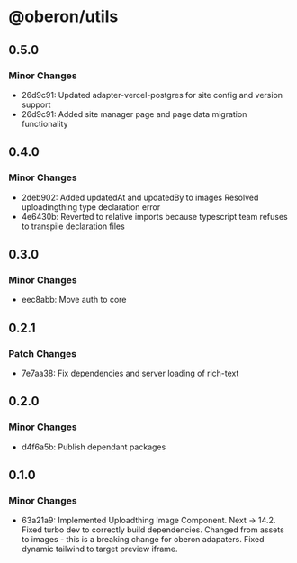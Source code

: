 # @oberon/utils

## 0.5.0

### Minor Changes

- 26d9c91: Updated adapter-vercel-postgres for site config and version support
- 26d9c91: Added site manager page and page data migration functionality

## 0.4.0

### Minor Changes

- 2deb902: Added updatedAt and updatedBy to images
  Resolved uploadingthing type declaration error
- 4e6430b: Reverted to relative imports because typescript team refuses to transpile declaration files

## 0.3.0

### Minor Changes

- eec8abb: Move auth to core

## 0.2.1

### Patch Changes

- 7e7aa38: Fix dependencies and server loading of rich-text

## 0.2.0

### Minor Changes

- d4f6a5b: Publish dependant packages

## 0.1.0

### Minor Changes

- 63a21a9: Implemented Uploadthing Image Component.
  Next -> 14.2.
  Fixed turbo dev to correctly build dependencies.
  Changed from assets to images - this is a breaking change for oberon adapaters.
  Fixed dynamic tailwind to target preview iframe.
